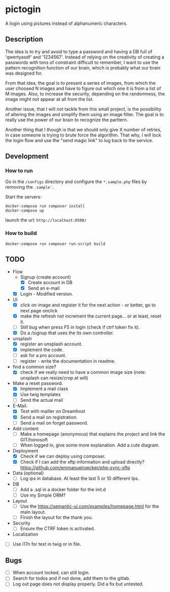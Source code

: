 # pictogin
A login using pictures instead of alphanumeric characters.

## Description
The idea is to try and avoid to type a password and having a DB full of 'qwertyasdf' and '1234567'. 
Instead of relying on the creativity of creating a passwords with tons of constraint difficult to
remember, I want to use the pattern recognition function of our brain, which is probably
what our brain was designed for.

From that idea, the goal is to present a series of images, from which the user choosed N images and 
have to figure out which one it is from a list of M images. Also, to increase the security, depending
on the randomness, the image might not appear at all from the list.

Another issue, that I will not tackle from this small project, is the possibility of altering the images
and simplify them using an image filter. The goal is to really use the power of our brain to recognize
the parttern.

Another thing that I though is that we should only give X number of retries, in case someone is trying
to brute force the algorithm. That why, I will lock the login flow and use the "send magic link" to
log back to the service.


## Development

### How to run

Go in the ``/configs`` directory and configure the ``*.sample.php`` files by removing the ``.sample'``.

Start the servers:
```
docker-compose run composer install
docker-compose up
```

launch the url: ``http://localhost:8500/``

### How to build

```
docker-compose run composer run-script build
```


## TODO
* Flow
  * Signup (create account)
    - [x] Create account in DB
    - [x] Send an e-mail
  - [x] Login - Modified version.
* UI
  - [x] click on image and register it for the next action - or better, go to next page onclick
  - [x] make the refresh not increment the current page... or at least, reset it.
  - [ ] Still bug when press F5 in login (check if ctrf token fix it).
  - [x] Do a /signup that uses the  its own controller.
* unsplash
  - [x] register an unsplash account.
  - [x] implement the code.
  - [ ] ask for a pro account.
  - [ ] register - write the documentation in readme.
* find a common size?
  - [x] check if we really need to have a common image size (note: unsplash can resize/crop at will)
* Make a reset password.
  - [x] Implement a mail class
  - [x] Use twig templates
  - [ ] Send the actual mail
* E-Mail.
  - [x] Test with mailler on Dreamhost
  - [x] Send a mail on registration.
  - [ ] Send a mail on forget password.
* Add content
  - [ ] Make a homepage (anonymous) that explains the project and link the GIT/honosoft
  - [ ] When logged in, give some more explanation. Add a cute diagram. 
* Deployment
  - [x] Check if we can deploy using composer.
  - [x] Check if I can add the sftp information and upload directly? https://github.com/emmanuelroecker/php-sync-sftp
* Data (optional)
  - [ ] Log ips in database. At least the last 5 or 10 different Ips.
* DB
  - [ ] Add a .sql in a docker folder for the init.d
  - [ ] Use my Simple ORM?
* Layout
  - [ ] Use the https://semantic-ui.com/examples/homepage.html for the main layout.
  - [ ] Finish the layout for the thank you.
* Security
  - [ ] Ensure the CTRF token is activated. 
 * Localization
  - [ ] Use i17n for text in twig or in file.
  
## Bugs
- [ ] When account locked, can still login.
- [ ] Search for todos and if not done, add them to the gitlab.
- [ ] Log out page does not display properly. Did a fix but untested. 
